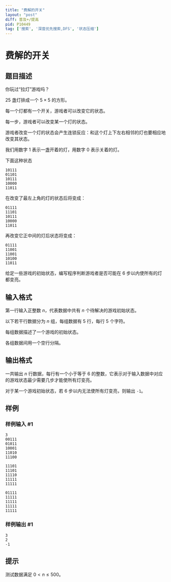 ```yaml
---
title: "费解的开关"
layout: "post"
diff: 普及+/提高
pid: P10449
tag: ['搜索', '深度优先搜索,DFS', '状态压缩']
---
```

# 费解的开关
## 题目描述

你玩过“拉灯”游戏吗？

$25$ 盏灯排成一个 $5 \times 5$ 的方形。

每一个灯都有一个开关，游戏者可以改变它的状态。

每一步，游戏者可以改变某一个灯的状态。

游戏者改变一个灯的状态会产生连锁反应：和这个灯上下左右相邻的灯也要相应地改变其状态。

我们用数字 $1$ 表示一盏开着的灯，用数字 $0$ 表示关着的灯。

下面这种状态

    10111
    01101
    10111
    10000
    11011


在改变了最左上角的灯的状态后将变成：

    01111
    11101
    10111
    10000
    11011


再改变它正中间的灯后状态将变成：

    01111
    11001
    11001
    10100
    11011


给定一些游戏的初始状态，编写程序判断游戏者是否可能在 $6$ 步以内使所有的灯都变亮。
## 输入格式

第一行输入正整数 $n$，代表数据中共有 $n$ 个待解决的游戏初始状态。

以下若干行数据分为 $n$ 组，每组数据有 $5$ 行，每行 $5$ 个字符。

每组数据描述了一个游戏的初始状态。

各组数据间用一个空行分隔。
## 输出格式

一共输出 $n$ 行数据，每行有一个小于等于 $6$ 的整数，它表示对于输入数据中对应的游戏状态最少需要几步才能使所有灯变亮。

对于某一个游戏初始状态，若 $6$ 步以内无法使所有灯变亮，则输出 `-1`。
## 样例

### 样例输入 #1
```
3
00111
01011
10001
11010
11100

11101
11101
11110
11111
11111

01111
11111
11111
11111
11111
```
### 样例输出 #1
```
3
2
-1
```
## 提示

测试数据满足 $0 < n \le 500$。

